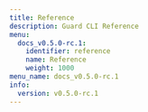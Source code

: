 ```yaml
---
title: Reference
description: Guard CLI Reference
menu:
  docs_v0.5.0-rc.1:
    identifier: reference
    name: Reference
    weight: 1000
menu_name: docs_v0.5.0-rc.1
info:
  version: v0.5.0-rc.1
---
```


